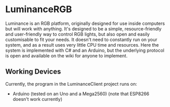 # LuminanceRGB
Luminance is an RGB platform, originally designed for use inside computers but will work with anything. It's designed to be a simple, resource-friendly and user-friendly way to control RGB lights, but also open and easily customisable to fit your needs. It doesn't need to constantly run on your system, and as a result uses very little CPU time and resources. Here the system is implemented with C# and an Arduino, but the underlying protocol is open and available on the wiki for anyone to implement.

## Working Devices
Currently, the program in the LuminanceClient project runs on:
* Arduino (tested on an Uno and a Mega2560) (note that ESP8266 doesn't work currently)

